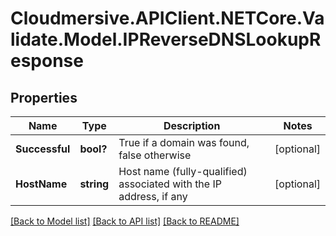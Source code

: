 # Cloudmersive.APIClient.NETCore.Validate.Model.IPReverseDNSLookupResponse
## Properties

Name | Type | Description | Notes
------------ | ------------- | ------------- | -------------
**Successful** | **bool?** | True if a domain was found, false otherwise | [optional] 
**HostName** | **string** | Host name (fully-qualified) associated with the IP address, if any | [optional] 

[[Back to Model list]](../README.md#documentation-for-models) [[Back to API list]](../README.md#documentation-for-api-endpoints) [[Back to README]](../README.md)


